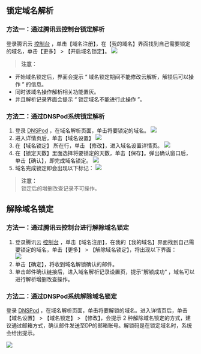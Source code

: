 ## 锁定域名解析
### 方法一：通过腾讯云控制台锁定解析
登录腾讯云 [控制台](https://console.cloud.tencent.com) ，单击【域名注册】，在【我的域名】界面找到自己需要锁定的域名，单击【更多】 > 【开启域名锁定】。
![](https://main.qcloudimg.com/raw/ee2326189441c367a23160469d41a49d.png)
>**注意：**  
+ 开始域名锁定后，界面会提示 “ 域名锁定期间不能修改云解析，解锁后可以操作 ” 的信息。   
+ 同时该域名操作解析相关功能置灰。  
+ 并且解析记录界面会提示 “ 锁定域名不能进行此操作 ”。

### 方法二：通过DNSPod系统锁定解析 

1. 登录 [DNSPod](https://www.dnspod.cn/console/dns) ，在域名解析页面，单击将要锁定的域名。
![](https://main.qcloudimg.com/raw/1c39ddc0a2bd83eee7829e9f401cb275.png)   
2. 进入详情页后，单击【域名设置】 
![](https://main.qcloudimg.com/raw/cf988f19c06ee46519175f6337c96753.png)  
3. 在【域名锁定】 所在行，单击 【修改】，进入域名设置详情页。
![](https://main.qcloudimg.com/raw/d8b3560da88ca198d5790f6311d532ce.png) 
4. 在【锁定天数】里面选择将要锁定的天数，单击【保存】。弹出确认窗口后，单击【确认】，即完成域名锁定。
![](https://main.qcloudimg.com/raw/174fc2eeb0becc948feb6b974d9b32d8.png)
5. 域名完成锁定即会出现以下标记：
![](https://main.qcloudimg.com/raw/3ab10d0c0625fff5e4da3f60fc15537c.png)
>**注意：**  
锁定后的增删改查记录不可操作。

## 解除域名锁定
### 方法一：通过腾讯云控制台进行解除域名锁定
1. 登录腾讯云 [控制台](https://console.cloud.tencent.com) ，单击【域名注册】，在我的【我的域名】界面找到自己需要锁定的域名，单击【更多】 > 【解除域名锁定】，将出现以下界面：   
![](https://main.qcloudimg.com/raw/fba0e66267f315d3a791bc337ac29d02.png)  
2. 单击【确定】，将收到域名解锁确认的邮件。
3. 单击邮件确认链接后，进入域名解析记录设置页，提示”解锁成功“ ，域名可以进行解析增删改查操作。

### 方法二：通过DNSPod系统解除域名锁定  

登录 [DNSPod](https://www.dnspod.cn/console/dns) ，在域名解析页面，单击将要解锁的域名。进入详情页后，单击【域名设置】 > 【域名锁定】 > 【修改】，会提示 2 种解除域名锁定的方式，建议通过邮箱方式，确认邮件发送至DP的邮箱账号。解锁码是在锁定域名时，系统会给出提示。

![](https://main.qcloudimg.com/raw/633b9e36551bed64d935450a11358bda.png)

